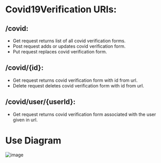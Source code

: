 # Covid19Verification URIs:

## /covid:
- Get request returns list of all covid verification forms.
- Post request adds or updates covid verification form.
- Put request replaces covid verification form. 

## /covid/{id}:
- Get request returns covid verification form with id from url. 
- Delete request deletes covid verification form with id from url. 

## /covid/user/{userId}:
- Get request returns covid verification form associated with the user given in url. 

# Use Diagram

![image](https://media.discordapp.net/attachments/910926852300865557/910943714153734214/unknown.png?width=859&height=469)
